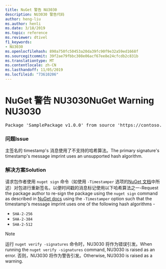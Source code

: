 ```yaml
---
title: NuGet 警告 NU3030
description: NU3030 警告代码
author: heng-liu
ms.author: henli
ms.date: 3/18/2019
ms.topic: reference
ms.reviewer: dtivel
f1_keywords:
- NU3030
ms.openlocfilehash: 890a750fc50453a20da39fc90f9e32a59ed1668f
ms.sourcegitcommit: 39f2ae79fbbc308e06acf67ee8e24cfcdb2c831b
ms.translationtype: MT
ms.contentlocale: zh-CN
ms.lasthandoff: 11/05/2019
ms.locfileid: "73610206"
---
```

# <a name="nuget-warning-nu3030"></a><span data-ttu-id="ad4dc-103">NuGet 警告 NU3030</span><span class="sxs-lookup"><span data-stu-id="ad4dc-103">NuGet Warning NU3030</span></span>

<pre>Package 'SamplePackage v1.0.0' from source 'https://contoso.com/index.json': The primary signature's timestamp's message imprint uses an unsupported hash algorithm.</pre>

### <a name="issue"></a><span data-ttu-id="ad4dc-104">问题</span><span class="sxs-lookup"><span data-stu-id="ad4dc-104">Issue</span></span>

<span data-ttu-id="ad4dc-105">主签名的 timestamp's 消息使用了不支持的哈希算法。</span><span class="sxs-lookup"><span data-stu-id="ad4dc-105">The primary signature's timestamp's message imprint uses an unsupported hash algorithm.</span></span>  


### <a name="solution"></a><span data-ttu-id="ad4dc-106">解决方案</span><span class="sxs-lookup"><span data-stu-id="ad4dc-106">Solution</span></span>

<span data-ttu-id="ad4dc-107">请求包作者使用 `nuget sign` 命令（如使用 `-Timestamper` 选项的[NuGet 文档](https://docs.microsoft.com/nuget/create-packages/sign-a-package)中所述）对包进行重新签名，以便时间戳的消息标记使用以下哈希算法之一-</span><span class="sxs-lookup"><span data-stu-id="ad4dc-107">Request the package author to re-sign the package using the `nuget sign` command as described in [NuGet docs](https://docs.microsoft.com/nuget/create-packages/sign-a-package) using the `-Timestamper` option such that the timestamp's message imprint uses one of the following hash algorithms -</span></span>
* `SHA-2-256`
* `SHA-2-384`
* `SHA-2-512`


> [!Note]
> <span data-ttu-id="ad4dc-108">运行 `nuget verify -signatures` 命令时，NU3030 将作为错误引发。</span><span class="sxs-lookup"><span data-stu-id="ad4dc-108">When running the `nuget verify -signatures` command, NU3030 is raised as an error.</span></span> <span data-ttu-id="ad4dc-109">否则，NU3030 将作为警告引发。</span><span class="sxs-lookup"><span data-stu-id="ad4dc-109">Otherwise, NU3030 is raised as a warning.</span></span>